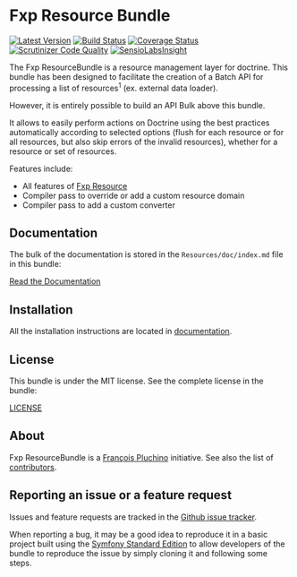Fxp Resource Bundle
===================

[![Latest Version](https://img.shields.io/packagist/v/fxp/resource-bundle.svg)](https://packagist.org/packages/fxp/resource-bundle)
[![Build Status](https://img.shields.io/travis/fxpio/fxp-resource-bundle/master.svg)](https://travis-ci.org/fxpio/fxp-resource-bundle)
[![Coverage Status](https://img.shields.io/coveralls/fxpio/fxp-resource-bundle/master.svg)](https://coveralls.io/r/fxpio/fxp-resource-bundle?branch=master)
[![Scrutinizer Code Quality](https://img.shields.io/scrutinizer/g/fxpio/fxp-resource-bundle/master.svg)](https://scrutinizer-ci.com/g/fxpio/fxp-resource-bundle?branch=master)
[![SensioLabsInsight](https://img.shields.io/sensiolabs/i/9048a77d-9d67-40cb-8d31-1783e5bf6738.svg)](https://insight.sensiolabs.com/projects/9048a77d-9d67-40cb-8d31-1783e5bf6738)

The Fxp ResourceBundle is a resource management layer for doctrine. This bundle has been
designed to facilitate the creation of a Batch API for processing a list of resources<sup>1</sup>
(ex. external data loader).

However, it is entirely possible to build an API Bulk above this bundle.

It allows to easily perform actions on Doctrine using the best practices automatically according
to selected options (flush for each resource or for all resources, but also skip errors of the
invalid resources), whether for a resource or set of resources.

Features include:

- All features of [Fxp Resource](https://github.com/fxpio/fxp-resource)
- Compiler pass to override or add a custom resource domain
- Compiler pass to add a custom converter

Documentation
-------------

The bulk of the documentation is stored in the `Resources/doc/index.md`
file in this bundle:

[Read the Documentation](Resources/doc/index.md)

Installation
------------

All the installation instructions are located in [documentation](Resources/doc/index.md).

License
-------

This bundle is under the MIT license. See the complete license in the bundle:

[LICENSE](LICENSE)

About
-----

Fxp ResourceBundle is a [François Pluchino](https://github.com/francoispluchino) initiative.
See also the list of [contributors](https://github.com/fxpio/fxp-resource-bundle/graphs/contributors).

Reporting an issue or a feature request
---------------------------------------

Issues and feature requests are tracked in the [Github issue tracker](https://github.com/fxpio/fxp-resource-bundle/issues).

When reporting a bug, it may be a good idea to reproduce it in a basic project
built using the [Symfony Standard Edition](https://github.com/symfony/symfony-standard)
to allow developers of the bundle to reproduce the issue by simply cloning it
and following some steps.
